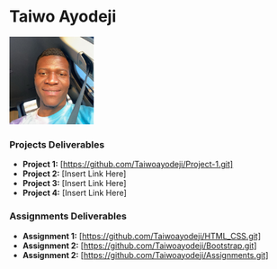 # Taiwo Ayodeji

<img src="./assets/Ayodeji Taiwo.jpg" style="width:150px;"/>

### Projects Deliverables

- **Project 1:** [https://github.com/Taiwoayodeji/Project-1.git]
- **Project 2:** [Insert Link Here]
- **Project 3:** [Insert Link Here]
- **Project 4:** [Insert Link Here]

### Assignments Deliverables

- **Assignment 1:** [https://github.com/Taiwoayodeji/HTML_CSS.git]
- **Assignment 2:** [https://github.com/Taiwoayodeji/Bootstrap.git]
- **Assignment 2:** [https://github.com/Taiwoayodeji/Assignments.git]
